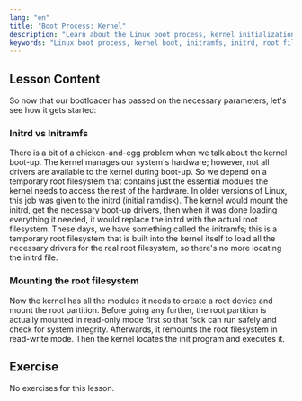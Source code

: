 ```yaml
---
lang: "en"
title: "Boot Process: Kernel"
description: "Learn about the Linux boot process, kernel initialization, and the role of initramfs. Understand how the kernel mounts the root filesystem. Linux boot process guide."
keywords: "Linux boot process, kernel boot, initramfs, initrd, root filesystem, Linux tutorial, beginner Linux, Linux guide"
---
```


## Lesson Content

So now that our bootloader has passed on the necessary parameters, let's see how it gets started:

### Initrd vs Initramfs

There is a bit of a chicken-and-egg problem when we talk about the kernel boot-up. The kernel manages our system's hardware; however, not all drivers are available to the kernel during boot-up. So we depend on a temporary root filesystem that contains just the essential modules the kernel needs to access the rest of the hardware. In older versions of Linux, this job was given to the initrd (initial ramdisk). The kernel would mount the initrd, get the necessary boot-up drivers, then when it was done loading everything it needed, it would replace the initrd with the actual root filesystem. These days, we have something called the initramfs; this is a temporary root filesystem that is built into the kernel itself to load all the necessary drivers for the real root filesystem, so there's no more locating the initrd file.

### Mounting the root filesystem

Now the kernel has all the modules it needs to create a root device and mount the root partition. Before going any further, the root partition is actually mounted in read-only mode first so that fsck can run safely and check for system integrity. Afterwards, it remounts the root filesystem in read-write mode. Then the kernel locates the init program and executes it.

## Exercise

No exercises for this lesson.

## Quiz Question

What is used in modern systems to load a temporary root filesystem?

## Quiz Answer

initramfs

